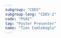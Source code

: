 ```yaml
---
subgroup: "CDEV"
subgroup-long: "CDEV-2"
code: "PS02"
tag: "Poster Presenter"
name: "Tien Comlekoglu"
---
```

